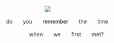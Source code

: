 <p align="center">
 <img src="https://file.garden/ZmyMAi1zTw_Os_OB/itafushi%20psd%20imgs/github%20itafushi%20img/img%20headers/transadori_itafushi_graphic.gif" />
</p>
<p align="center">
　 　 　do　　you　　remember　　the　　time
</p>
      <p align="center">
　 　 　 　 　　when　　we　　first　　met?
</p>
